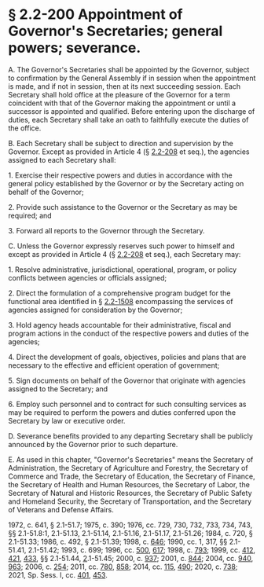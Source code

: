 # § 2.2-200 Appointment of Governor's Secretaries; general powers; severance.

<p>A. The Governor's Secretaries shall be appointed by the Governor, subject to confirmation by the General Assembly if in session when the appointment is made, and if not in session, then at its next succeeding session. Each Secretary shall hold office at the pleasure of the Governor for a term coincident with that of the Governor making the appointment or until a successor is appointed and qualified. Before entering upon the discharge of duties, each Secretary shall take an oath to faithfully execute the duties of the office.</p><p>B. Each Secretary shall be subject to direction and supervision by the Governor. Except as provided in Article 4 (§ <a href='/vacode/2.2-208/'>2.2-208</a> et seq.), the agencies assigned to each Secretary shall:</p><p>1. Exercise their respective powers and duties in accordance with the general policy established by the Governor or by the Secretary acting on behalf of the Governor;</p><p>2. Provide such assistance to the Governor or the Secretary as may be required; and</p><p>3. Forward all reports to the Governor through the Secretary.</p><p>C. Unless the Governor expressly reserves such power to himself and except as provided in Article 4 (§ <a href='/vacode/2.2-208/'>2.2-208</a> et seq.), each Secretary may:</p><p>1. Resolve administrative, jurisdictional, operational, program, or policy conflicts between agencies or officials assigned;</p><p>2. Direct the formulation of a comprehensive program budget for the functional area identified in § <a href='/vacode/2.2-1508/'>2.2-1508</a> encompassing the services of agencies assigned for consideration by the Governor;</p><p>3. Hold agency heads accountable for their administrative, fiscal and program actions in the conduct of the respective powers and duties of the agencies;</p><p>4. Direct the development of goals, objectives, policies and plans that are necessary to the effective and efficient operation of government;</p><p>5. Sign documents on behalf of the Governor that originate with agencies assigned to the Secretary; and</p><p>6. Employ such personnel and to contract for such consulting services as may be required to perform the powers and duties conferred upon the Secretary by law or executive order.</p><p>D. Severance benefits provided to any departing Secretary shall be publicly announced by the Governor prior to such departure.</p><p>E. As used in this chapter, "Governor's Secretaries" means the Secretary of Administration, the Secretary of Agriculture and Forestry, the Secretary of Commerce and Trade, the Secretary of Education, the Secretary of Finance, the Secretary of Health and Human Resources, the Secretary of Labor, the Secretary of Natural and Historic Resources, the Secretary of Public Safety and Homeland Security, the Secretary of Transportation, and the Secretary of Veterans and Defense Affairs.</p><p>1972, c. 641, § 2.1-51.7; 1975, c. 390; 1976, cc. 729, 730, 732, 733, 734, 743, §§ 2.1-51.8:1, 2.1-51.13, 2.1-51.14, 2.1-51.16, 2.1-51.17, 2.1-51.26; 1984, c. 720, § 2.1-51.33; 1986, c. 492, § 2.1-51.39; 1998, c. <a href='http://lis.virginia.gov/cgi-bin/legp604.exe?981+ful+CHAP0646'>646</a>; 1990, cc. 1, 317, §§ 2.1-51.41, 2.1-51.42; 1993, c. 699; 1996, cc. <a href='http://lis.virginia.gov/cgi-bin/legp604.exe?961+ful+CHAP0500'>500</a>, <a href='http://lis.virginia.gov/cgi-bin/legp604.exe?961+ful+CHAP0617'>617</a>; 1998, c. <a href='http://lis.virginia.gov/cgi-bin/legp604.exe?981+ful+CHAP0793'>793</a>; 1999, cc. <a href='http://lis.virginia.gov/cgi-bin/legp604.exe?991+ful+CHAP0412'>412</a>, <a href='http://lis.virginia.gov/cgi-bin/legp604.exe?991+ful+CHAP0421'>421</a>, <a href='http://lis.virginia.gov/cgi-bin/legp604.exe?991+ful+CHAP0433'>433</a>, §§ 2.1-51.44, <a href='http://lis.virginia.gov/cgi-bin/legp604.exe?991+ful+CHAP0002'>2</a>.1-51.45; 2000, c. <a href='http://lis.virginia.gov/cgi-bin/legp604.exe?001+ful+CHAP0937'>937</a>; 2001, c. <a href='http://lis.virginia.gov/cgi-bin/legp604.exe?011+ful+CHAP0844'>844</a>; 2004, cc. <a href='http://lis.virginia.gov/cgi-bin/legp604.exe?041+ful+CHAP0940'>940</a>, <a href='http://lis.virginia.gov/cgi-bin/legp604.exe?041+ful+CHAP0963'>963</a>; 2006, c. <a href='http://lis.virginia.gov/cgi-bin/legp604.exe?061+ful+CHAP0254'>254</a>; 2011, cc. <a href='http://lis.virginia.gov/cgi-bin/legp604.exe?111+ful+CHAP0780'>780</a>, <a href='http://lis.virginia.gov/cgi-bin/legp604.exe?111+ful+CHAP0858'>858</a>; 2014, cc. <a href='http://lis.virginia.gov/cgi-bin/legp604.exe?141+ful+CHAP0115'>115</a>, <a href='http://lis.virginia.gov/cgi-bin/legp604.exe?141+ful+CHAP0490'>490</a>; 2020, c. <a href='http://lis.virginia.gov/cgi-bin/legp604.exe?201+ful+CHAP0738'>738</a>; 2021, Sp. Sess. I, cc. <a href='http://lis.virginia.gov/cgi-bin/legp604.exe?212+ful+CHAP0401'>401</a>, <a href='http://lis.virginia.gov/cgi-bin/legp604.exe?212+ful+CHAP0453'>453</a>.</p>